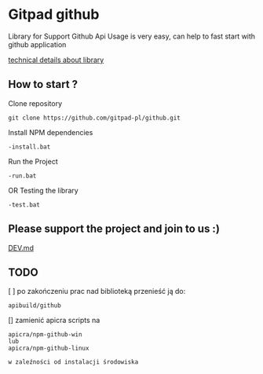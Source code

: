# Gitpad github
Library for Support Github Api
Usage is very easy, can help to fast start with github application


[technical details about library](PACKAGE.md)

## How to start ?

Clone repository

    git clone https://github.com/gitpad-pl/github.git

Install NPM dependencies

    -install.bat

Run the Project

    -run.bat

OR Testing the library

    -test.bat


## Please support the project and join to us :)
[DEV.md](docs/DEV.md)


## TODO
[ ] po zakończeniu prac nad biblioteką przenieść ją do:

    apibuild/github

[] zamienić apicra scripts na

    apicra/npm-github-win
    lub
    apicra/npm-github-linux

    w zaleźności od instalacji środowiska
